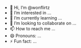 - 👋 Hi, I’m @wonflirtz
- 👀 I’m interested in ...
- 🌱 I’m currently learning ...
- 💞️ I’m looking to collaborate on ...
- 📫 How to reach me ...
- 😄 Pronouns: ...
- ⚡ Fun fact: ...

<!---
wonflirtz is a ✨ special ✨ repository because its `README.md` (this file) appears on your GitHub profile.
You can click the Preview link to take a look at your changes.
--->
